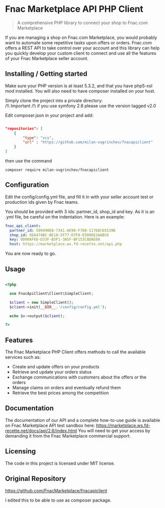# Fnac Marketplace API PHP Client
> A comprehensive PHP library to connect your shop to Fnac.com Marketplace

If you are managing a shop on Fnac.com Marketplace, you would probably want to automate some repetitive tasks upon offers or orders.
Fnac.com offers a REST API to take control over your account and this library can help you quickly develop your custom client to connect and use all the features of your Fnac Marketplace seller account.

## Installing / Getting started

Make sure your PHP version is at least 5.3.2, and that you have php5-xsl mod installed.
You will also need to have composer installed on your host.

Simply clone the project into a private directory:  
/!\ Important /!\ if you use symfony 2.8 please use the version tagged v2.0

Edit composer.json in your project and add:
```json

"repositories": [
	{
		"type": "vcs",
		"url" : "https://github.com/milan-vugrinchev/fnacapiclient"
	}
]

```

then use the command

```shell
composer require milan-vugrinchev/fnacapiclient
```

## Configuration

Edit the config/config.yml file, and fill it in with your seller account test or production ids given by Fnac teams.

You should be provided with 3 ids: partner_id, shop_id and key. As it is an .yml file, be careful on the indentation.
Here is an example:

```yaml
fnac_api_client:
  partner_id: 509490E8-7341-AE98-F708-11768C65539B
  shop_id: 0EA474BC-BE18-5F77-D7F0-E509DE2AABC6
  key: 0D00AF6D-D33F-B5F1-3A5F-BF153C8DAE08
  host: https://marketplace.ws.fd-recette.net/api.php
```

You are now ready to go.

## Usage

```php

<?php

  use FnacApiClient\Client\SimpleClient;

  $client = new SimpleClient();
  $client->init(__DIR__.'/config/config.yml');

  echo $v->output($client);

?>

```

## Features

The Fnac Marketplace PHP Client offers methods to call the available services such as:
* Create and update offers on your products
* Retrieve and update your orders status
* Exchange communications with customers about the offers or the orders
* Manage claims on orders and eventually refund them
* Retrieve the best prices among the competition

## Documentation

The documentation of our API and a complete how-to-use guide is available on Fnac Marketplace API test sandbox here: https://marketplace.ws.fd-recette.net/docs/api/2.6/index.html
You will need to get your access by demanding it from the Fnac Marketplace commercial support. 

## Licensing

The code in this project is licensed under MIT license.

## Original Repository
https://github.com/FnacMarketplace/fnacapiclient

I edited this to be able to use as composer package.
